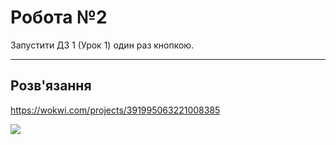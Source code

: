 # Робота №2

Запустити ДЗ 1 (Урок 1) один раз кнопкою.

---

## Розв'язання

https://wokwi.com/projects/391995063221008385

<img src="./diagram.png" />
